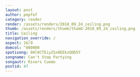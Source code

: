 ```yaml
---
layout: post
author: pepfof
category: render
render: /assets/renders/2018_09_24_ceiling.png
thumb: /assets/renders/thumb/thumb-2018_09_24_ceiling.png
title: Ceiling
navigation_override: /
aspect: 16/9
domcol: ^000000
spotisong: 6Hl8CTEiyZSx0EEkzQOD5Y
songname: Can't Stop Partying
songautr: Rivers Cuomo
postid: 47
---
```


<!--USER BEGIN 1-->

<!--USER END 1-->

<!--more-->
<!--USER BEGIN 2-->

<!--USER END 2-->

